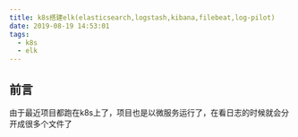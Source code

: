 ```yaml
---
title: k8s搭建elk(elasticsearch,logstash,kibana,filebeat,log-pilot)
date: 2019-08-19 14:53:01
tags:
  - k8s
  - elk
---
```


## 前言

由于最近项目都跑在k8s上了，项目也是以微服务运行了，在看日志的时候就会分开成很多个文件了


##

